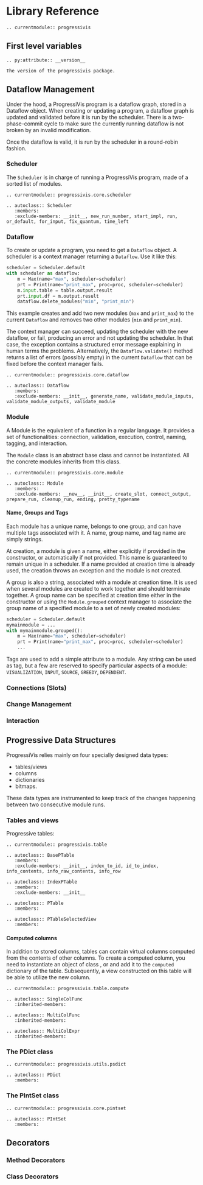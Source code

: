 # Library Reference

```{eval-rst}
.. currentmodule:: progressivis
```

## First level variables


```{eval-rst}
.. py:attribute:: __version__
```
    The version of the progressivis package.


## Dataflow Management

Under the hood, a ProgressiVis program is a dataflow graph, stored in a Dataflow object.
When creating or updating a program, a dataflow graph is updated and validated before it is run by the scheduler. There is a two-phase-commit cycle to make sure the currently running dataflow is not broken by an invalid modification.

Once the dataflow is valid, it is run by the scheduler in a round-robin fashion.

### Scheduler

The `Scheduler` is in charge of running a ProgressiVis program, made of a sorted list of modules.


```{eval-rst}
.. currentmodule:: progressivis.core.scheduler

.. autoclass:: Scheduler
   :members:
   :exclude-members: __init__, new_run_number, start_impl, run, or_default, for_input, fix_quantum, time_left
```

### Dataflow

To create or update a program, you need to get a `Dataflow` object. A scheduler is a context manager returning a `Dataflow`. Use it like this:
```Python
scheduler = Scheduler.default
with scheduler as dataflow:
    m = Max(name="max", scheduler=scheduler)
    prt = Print(name="print_max", proc=proc, scheduler=scheduler)
    m.input.table = table.output.result
    prt.input.df = m.output.result
    dataflow.delete_modules("min", "print_min")
```
This example creates and add two new modules (`max` and `print_max`) to the current `Dataflow` and removes two other modules (`min` and `print_min`).

The context manager can succeed, updating the scheduler with the new dataflow, or fail, producing an error and not updating the scheduler.  In that case, the exception contains a structured error message explaining in human terms the problems.  Alternatively, the `Dataflow.validate()` method returns a list of errors (possibly empty) in the current `Dataflow` that can be fixed before the context manager fails.

```{eval-rst}
.. currentmodule:: progressivis.core.dataflow

.. autoclass:: Dataflow
   :members:
   :exclude-members: __init__, generate_name, validate_module_inputs, validate_module_outputs, validate_module
```

### Module

A Module is the equivalent of a function in a regular language. It provides a set of functionalities: connection, validation, execution, control, naming, tagging, and interaction.

The `Module` class is an abstract base class and cannot be instantiated. All the concrete modules inherits from this class.

```{eval-rst}
.. currentmodule:: progressivis.core.module

.. autoclass:: Module
   :members:
   :exclude-members: __new__, __init__, create_slot, connect_output, prepare_run, cleanup_run, ending, pretty_typename
```

#### Name, Groups and Tags

Each module has a unique name, belongs to one group, and can have multiple tags associated with it. A name, group name, and tag name are simply strings.

At creation, a module is given a name, either explicitly if provided in the constructor, or automatically if not provided. This name is guaranteed to remain unique in a scheduler. If a name provided at creation time is already used, the creation throws an exception and the module is not created.

A group is also a string, associated with a module at creation time. It is used when several modules are created to work together and should terminate together. A group name can be specified at creation time either in the constructor or using the `Module.grouped` context manager to associate the group name of a specified module to a set of newly created modules:
```Python
scheduler = Scheduler.default
mymainmodule = ...
with mymainmodule.grouped():
    m = Max(name="max", scheduler=scheduler)
    prt = Print(name="print_max", proc=proc, scheduler=scheduler)
    ...
```

Tags are used to add a simple attribute to a module. Any string can be used as tag, but a few are reserved to specify particular aspects of a module: `VISUALIZATION`, `INPUT`, `SOURCE`, `GREEDY`, `DEPENDENT`.

### Connections (Slots)


### Change Management



### Interaction

## Progressive Data Structures

ProgressiVis relies mainly on four specially designed data types:

* tables/views
* columns
* dictionaries
* bitmaps.

These data types are instrumented to keep track of the changes happening between two consecutive module runs.

### Tables and views


Progressive tables:


```{eval-rst}
.. currentmodule:: progressivis.table

.. autoclass:: BasePTable
   :members:
   :exclude-members: __init__, index_to_id, id_to_index, info_contents, info_raw_contents, info_row

.. autoclass:: IndexPTable
   :members:
   :exclude-members: __init__

.. autoclass:: PTable
   :members:

.. autoclass:: PTableSelectedView
   :members:
```

#### Computed columns

In addition to stored columns, tables can contain virtual columns computed from the contents of other columns.
To create a computed column, you need to instantiate an object of class [](SingleColFunc), [](MultiColFunc) or [](MultiColExpr) and add it to the `computed` dictionary of the table. Subsequently, a view constructed on this table will be able to utilize the new column.


```{eval-rst}
.. currentmodule:: progressivis.table.compute

.. autoclass:: SingleColFunc
   :inherited-members:

.. autoclass:: MultiColFunc
   :inherited-members:

.. autoclass:: MultiColExpr
   :inherited-members:
```


### The PDict class

```{eval-rst}
.. currentmodule:: progressivis.utils.psdict

.. autoclass:: PDict
   :members:
```

### The PIntSet class


```{eval-rst}
.. currentmodule:: progressivis.core.pintset

.. autoclass:: PIntSet
   :members:
```

## Decorators

### Method Decorators


### Class Decorators

